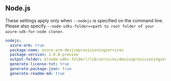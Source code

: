 ## Node.js

These settings apply only when `--nodejs` is specified on the command line.
Please also specify `--node-sdks-folder=<path to root folder of your azure-sdk-for-node clone>`.

``` yaml $(nodejs)
nodejs:
  azure-arm: true
  package-name: azure-arm-deviceprovisioningservices
  package-version: 1.0.0-preview
  output-folder: $(node-sdks-folder)/lib/services/deviceprovisioningservicesManagement
  generate-license-txt: true
  generate-package-json: true
  generate-readme-md: true
```
